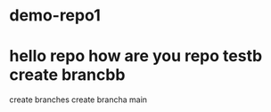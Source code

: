 # demo-repo1

hello repo
how are you repo
testb
create brancbb
=======
create branches
create brancha
 main

